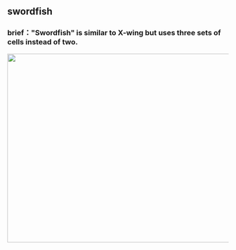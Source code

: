 ## swordfish    
### brief："Swordfish" is similar to X-wing but uses three sets of cells instead of two.     
<img src="picture/_EN.png" width="550" height="430" >